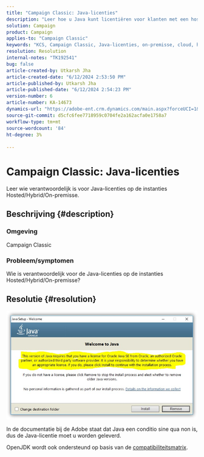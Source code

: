 ```yaml
---
title: "Campaign Classic: Java-licenties"
description: "Leer hoe u Java kunt licentiëren voor klanten met een hostcomputer/hybride computer/locatie op locatie."
solution: Campaign
product: Campaign
applies-to: "Campaign Classic"
keywords: "KCS, Campaign Classic, Java-licenties, on-premisse, cloud, hybride"
resolution: Resolution
internal-notes: "TK192541"
bug: false
article-created-by: Utkarsh Jha
article-created-date: "6/12/2024 2:53:50 PM"
article-published-by: Utkarsh Jha
article-published-date: "6/12/2024 2:54:23 PM"
version-number: 6
article-number: KA-14673
dynamics-url: "https://adobe-ent.crm.dynamics.com/main.aspx?forceUCI=1&pagetype=entityrecord&etn=knowledgearticle&id=c0785590-cb28-ef11-840a-00224808decd"
source-git-commit: d5cfc6fee7718959c0704fe2a162acfa0e1758a7
workflow-type: tm+mt
source-wordcount: '84'
ht-degree: 3%

---
```


# Campaign Classic: Java-licenties


Leer wie verantwoordelijk is voor Java-licenties op de instanties Hosted/Hybrid/On-premisse.

## Beschrijving {#description}


### Omgeving

Campaign Classic

### Probleem/symptomen

Wie is verantwoordelijk voor de Java-licenties op de instanties Hosted/Hybrid/On-premisse?


## Resolutie {#resolution}


![](assets/5ccf7221-f327-ef11-840b-6045bd0065b6.png)

In de documentatie bij de Adobe staat dat Java een conditio sine qua non is, dus de Java-licentie moet u worden geleverd.

OpenJDK wordt ook ondersteund op basis van de [compatibiliteitsmatrix](https://experienceleague.adobe.com/docs/campaign-classic/using/release-notes/compatibility-matrix.html).
